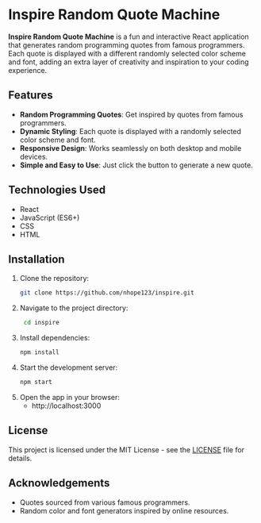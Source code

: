 

# Inspire Random Quote Machine

**Inspire Random Quote Machine** is a fun and interactive React application that generates random programming quotes from famous programmers. Each quote is displayed with a different randomly selected color scheme and font, adding an extra layer of creativity and inspiration to your coding experience.

## Features

- **Random Programming Quotes**: Get inspired by quotes from famous programmers.
- **Dynamic Styling**: Each quote is displayed with a randomly selected color scheme and font.
- **Responsive Design**: Works seamlessly on both desktop and mobile devices.
- **Simple and Easy to Use**: Just click the button to generate a new quote.

## Technologies Used

- React
- JavaScript (ES6+)
- CSS
- HTML

## Installation

1. Clone the repository:
   ```bash
   git clone https://github.com/nhope123/inspire.git
2. Navigate to the project directory:
   ```bash
    cd inspire
3. Install dependencies:
   ```bash
   npm install
4. Start the development server:
   ```bash
   npm start
5. Open the app in your browser:
   - http://localhost:3000

## License
This project is licensed under the MIT License - see the [LICENSE](LICENSE.md) file for details.

## Acknowledgements
- Quotes sourced from various famous programmers.
- Random color and font generators inspired by online resources.

